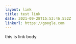 ```yaml
---
layout: link
title: test link
date: 2021-09-28T15:53:46.552Z
linkurl: https://google.com
---
```

this is link body